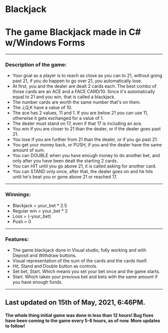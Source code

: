 # Blackjack
<h1>The game Blackjack made in C# w/Windows Forms</h2>
<hr>
<h3>Description of the game:</h3>
<ul>
    <li>Your goal as a player is to reach as close as you can to 21, without going past 21, if you do happen to go over 21, you automatically lose.</li>
    <li>At first, you and the dealer are dealt 2 cards each. The best combo of those cards are an ACE and a FACE CARD/10. Since it's automatically equal to 21 and you win, that is called a blackjack.</li>
    <li>The number cards are worth the same number that's on them.</li>
    <li>The J,Q,K have a value of 10.</li>
    <li>The ace has 2 values, 11 and 1. If you are below 21 you can use 11, otherwise it gets exchanged for a value of 1.</li>
    <li>The dealer must stand on 17, even if that 17 is including an ace.</li>
    <li>You win if you are closer to 21 than the dealer, or if the dealer goes past 21.</li>
    <li>You lose if you are further from 21 than the dealer, or if you go past 21.</li>
    <li>You get your money back, or PUSH, if you and the dealer have the same amount of sum.</li>
    <li>You can DOUBLE when you have enough money to do another bet, and only after you have been dealt the starting 2 cards.</li>
    <li>You can HIT until you go above 21, it is called asking for another card.</li>
    <li>You can STAND only once, after that, the dealer goes on and he hits until he's beat you or gone above 21 or reached 17.</li>
    
</ul>


<hr>
<h3>Winnings:</h3>
<ul>
    <li>Blackjack = your_bet * 2.5</li>
    <li>Regular win = your_bet * 2</li>
    <li>Loss = (-your_bet)</li>
    <li>Push = 0</li>
</ul>
<hr>
<h3>Features:</h3>
<ul>
    <li>The game blackjack done in Visual studio, fully working and with Deposit and Withdraw buttons.</li>
    <li>Visual representation of the sum of the cards and the cards itself.</li>
    <li>Hit, Stand and Double button as controls.</li>
    <li>Set bet, Start. Which means you set your bet once and the game starts.</li>
    <li>Start. Which takes your previous bet and bets with the same amount if you have enough funds.</li>
</ul>
<hr>
<h2>Last updated on 15th of May, 2021, 6:46PM.</h2>
<h4>The whole thing initial game was done in less than 12 hours!
Bug fixes have been coming to the game every 5-6 hours, as of now.
More updates to follow!</h4>